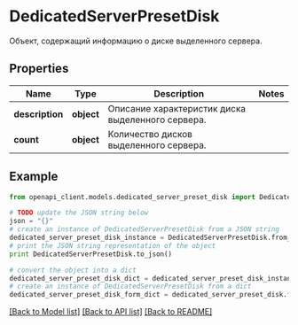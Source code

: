 # DedicatedServerPresetDisk

Объект, содержащий информацию о диске выделенного сервера.

## Properties
Name | Type | Description | Notes
------------ | ------------- | ------------- | -------------
**description** | **object** | Описание характеристик диска выделенного сервера. | 
**count** | **object** | Количество дисков выделенного сервера. | 

## Example

```python
from openapi_client.models.dedicated_server_preset_disk import DedicatedServerPresetDisk

# TODO update the JSON string below
json = "{}"
# create an instance of DedicatedServerPresetDisk from a JSON string
dedicated_server_preset_disk_instance = DedicatedServerPresetDisk.from_json(json)
# print the JSON string representation of the object
print DedicatedServerPresetDisk.to_json()

# convert the object into a dict
dedicated_server_preset_disk_dict = dedicated_server_preset_disk_instance.to_dict()
# create an instance of DedicatedServerPresetDisk from a dict
dedicated_server_preset_disk_form_dict = dedicated_server_preset_disk.from_dict(dedicated_server_preset_disk_dict)
```
[[Back to Model list]](../README.md#documentation-for-models) [[Back to API list]](../README.md#documentation-for-api-endpoints) [[Back to README]](../README.md)



